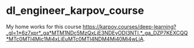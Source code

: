 # dl_engineer_karpov_course
My home works for this course https://karpov.courses/deep-learning?_gl=1*6z7xpr*_ga*MTM1NDc5MzQxLjE3NDEyODI3NTI.*_ga_DZP7KEXCQQ*MTc0MTI4Mjc1Mi4xLjEuMTc0MTI4NDM4Mi40Mi4wLjA.
